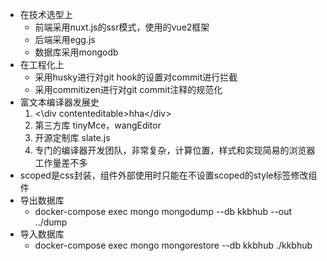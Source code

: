 + 在技术选型上
    + 前端采用nuxt.js的ssr模式，使用的vue2框架
    + 后端采用egg.js
    + 数据库采用mongodb
+ 在工程化上
    + 采用husky进行对git hook的设置对commit进行拦截
    + 采用commitizen进行对git commit注释的规范化
+ 富文本编译器发展史
    1. <\div contenteditable>hha<\/div>
    2. 第三方库 tinyMce，wangEditor
    3. 开源定制库 slate.js
    4. 专门的编译器开发团队，非常复杂，计算位置，样式和实现简易的浏览器工作量差不多
+ scoped是css封装，组件外部使用时只能在不设置scoped的style标签修改组件
+ 导出数据库
    + docker-compose exec mongo mongodump --db kkbhub --out ../dump
+ 导入数据库
    + docker-compose exec mongo mongorestore --db kkbhub ./kkbhub